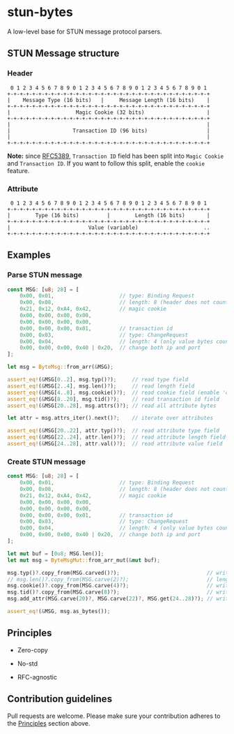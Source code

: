 # stun-bytes

A low-level base for STUN message protocol parsers.

## STUN Message structure

### Header
```text
 0 1 2 3 4 5 6 7 8 9 0 1 2 3 4 5 6 7 8 9 0 1 2 3 4 5 6 7 8 9 0 1
+-+-+-+-+-+-+-+-+-+-+-+-+-+-+-+-+-+-+-+-+-+-+-+-+-+-+-+-+-+-+-+-+
|    Message Type (16 bits)   |     Message Length (16 bits)    |
+-+-+-+-+-+-+-+-+-+-+-+-+-+-+-+-+-+-+-+-+-+-+-+-+-+-+-+-+-+-+-+-+
|                     Magic Cookie (32 bits)                    |
+-+-+-+-+-+-+-+-+-+-+-+-+-+-+-+-+-+-+-+-+-+-+-+-+-+-+-+-+-+-+-+-+
|                                                               |
|                    Transaction ID (96 bits)                   |
|                                                               |
+-+-+-+-+-+-+-+-+-+-+-+-+-+-+-+-+-+-+-+-+-+-+-+-+-+-+-+-+-+-+-+-+
```

**Note:** since [RFC5389](https://www.rfc-editor.org/rfc/rfc5389#section-6),
`Transaction ID` field has been split into `Magic Cookie` and `Transaction ID`.
If you want to follow this split, enable the `cookie` feature.

### Attribute
```text
 0 1 2 3 4 5 6 7 8 9 0 1 2 3 4 5 6 7 8 9 0 1 2 3 4 5 6 7 8 9 0 1
+-+-+-+-+-+-+-+-+-+-+-+-+-+-+-+-+-+-+-+-+-+-+-+-+-+-+-+-+-+-+-+-+
|        Type (16 bits)         |        Length (16 bits)       |
+-+-+-+-+-+-+-+-+-+-+-+-+-+-+-+-+-+-+-+-+-+-+-+-+-+-+-+-+-+-+-+-+
|                         Value (variable)                     ..
+-+-+-+-+-+-+-+-+-+-+-+-+-+-+-+-+-+-+-+-+-+-+-+-+-+-+-+-+-+-+-+-+
```

## Examples

### Parse STUN message

```rust
const MSG: [u8; 28] = [
    0x00, 0x01,                     // type: Binding Request
    0x00, 0x08,                     // length: 8 (header does not count)
    0x21, 0x12, 0xA4, 0x42,         // magic cookie
    0x00, 0x00, 0x00, 0x00,
    0x00, 0x00, 0x00, 0x00,
    0x00, 0x00, 0x00, 0x01,         // transaction id
    0x00, 0x03,                     // type: ChangeRequest
    0x00, 0x04,                     // length: 4 (only value bytes count)
    0x00, 0x00, 0x00, 0x40 | 0x20,  // change both ip and port
];

let msg = ByteMsg::from_arr(&MSG);

assert_eq!(&MSG[0..2], msg.typ()?);     // read type field
assert_eq!(&MSG[2..4], msg.len()?);     // read length field
assert_eq!(&MSG[4..8], msg.cookie()?);  // read cookie field (enable 'cookie' feature first)
assert_eq!(&MSG[8..20], msg.tid()?);    // read transaction id field
assert_eq!(&MSG[20..28], msg.attrs()?); // read all attribute bytes

let attr = msg.attrs_iter().next()?;    // iterate over attributes

assert_eq!(&MSG[20..22], attr.typ()?);  // read attribute type field
assert_eq!(&MSG[22..24], attr.len()?);  // read attribute length field
assert_eq!(&MSG[24..28], attr.val()?);  // read attribute value field
```

### Create STUN message

```rust
const MSG: [u8; 28] = [
    0x00, 0x01,                     // type: Binding Request
    0x00, 0x08,                     // length: 8 (header does not count)
    0x21, 0x12, 0xA4, 0x42,         // magic cookie
    0x00, 0x00, 0x00, 0x00,
    0x00, 0x00, 0x00, 0x00,
    0x00, 0x00, 0x00, 0x01,         // transaction id
    0x00, 0x03,                     // type: ChangeRequest
    0x00, 0x04,                     // length: 4 (only value bytes count)
    0x00, 0x00, 0x00, 0x40 | 0x20,  // change both ip and port
];

let mut buf = [0u8; MSG.len()];
let mut msg = ByteMsgMut::from_arr_mut(&mut buf);

msg.typ()?.copy_from(MSG.carved()?);                            // write type field
// msg.len()?.copy_from(MSG.carve(2)?);                         // length field updates automatically
msg.cookie()?.copy_from(MSG.carve(4)?);                         // write cookie field
msg.tid()?.copy_from(MSG.carve(8)?);                            // write transaction id field
msg.add_attr(MSG.carve(20)?, MSG.carve(22)?, MSG.get(24..28)?); // write attribute (type, length, value)

assert_eq!(&MSG, msg.as_bytes());
```

## Principles
 - Zero-copy


 - No-std


 - RFC-agnostic

## Contribution guidelines

Pull requests are welcome. Please make sure your contribution adheres to the [Principles](#Principles) section above.
